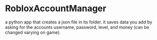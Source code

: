 # RobloxAccountManager
a python app that creates a json file in its folder. it saves data you add by asking for the accounts username, password, level, and money (can be changed varying on game).
